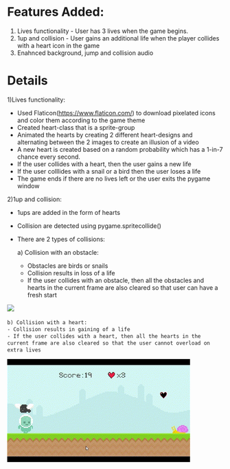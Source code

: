 # Features Added:
1) Lives functionality - User has 3 lives when the game begins.
2) 1up and collision - User gains an additional life when the player collides with a heart icon in the game
3) Enahnced background, jump and collision audio

# Details
1)Lives functionality:
- Used Flaticon(https://www.flaticon.com/) to download pixelated icons and color them according to the game theme
- Created heart-class that is a sprite-group
- Animated the hearts by creating 2 different heart-designs and alternating between the 2 images to create an illusion of a video
- A new heart is created based on a random probability which has a 1-in-7 chance every second.
- If the user collides with a heart, then the user gains a new life
- If the user colllides with a snail or a bird then the user loses a life
- The game ends if there are no lives left or the user exits the pygame window


2)1up and collision:
- 1ups are added in the form of hearts
- Collision are detected using pygame.spritecollide()
- There are 2 types of collisions:

    a) Collision with an obstacle:
    - Obstacles are birds or snails
    - Collision results in loss of a life
    - If the user collides with an obstacle, then all the obstacles and hearts in the current frame are also cleared so that user can have a fresh start

![](https://github.com/farhanahraf03/Pokemon-Runner/blob/master/gifs/Obstacle-Collision.gif)
       
    b) Collision with a heart:
    - Collision results in gaining of a life
    - If the user collides with a heart, then all the hearts in the current frame are also cleared so that the user cannot overload on extra lives

![](https://github.com/farhanahraf03/Pokemon-Runner/blob/master/gifs/Heart-Collision.gif)



